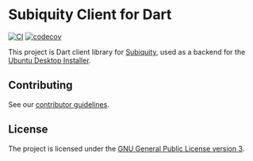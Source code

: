 # Subiquity Client for Dart

[![CI](https://github.com/canonical/subiquity_client.dart/workflows/CI/badge.svg)](https://github.com/canonical/subiquity_client.dart/actions/workflows/ci.yaml)
[![codecov](https://codecov.io/gh/canonical/subiquity_client.dart/branch/main/graph/badge.svg)](https://codecov.io/gh/canonical/subiquity_client.dart)

This project is Dart client library for [Subiquity](https://github.com/canonical/subiquity),
used as a backend for the [Ubuntu Desktop Installer](https://github.com/canonical/ubuntu-desktop-installer).

## Contributing

See our [contributor guidelines](CONTRIBUTING.md).

## License

The project is licensed under the [GNU General Public License version 3](LICENSE).
